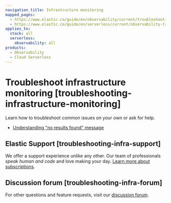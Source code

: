 ```yaml
---
navigation_title: Infrastructure monitoring
mapped_pages:
  - https://www.elastic.co/guide/en/observability/current/troubleshooting-infrastructure-monitoring.html
  - https://www.elastic.co/guide/en/serverless/current/observability-troubleshooting-infrastructure-monitoring.html
applies_to:
  stack: all
  serverless:
    observability: all
products:
  - Observability
  - Cloud Serverless
---
```


# Troubleshoot infrastructure monitoring [troubleshooting-infrastructure-monitoring]

Learn how to troubleshoot common issues on your own or ask for help.

* [Understanding "no results found" message](troubleshooting-infrastructure-monitoring/understanding-no-results-found-message.md)


## Elastic Support [troubleshooting-infra-support] 

We offer a support experience unlike any other. Our team of professionals *speak human and code* and love making your day. [Learn more about subscriptions](https://www.elastic.co/subscriptions).


## Discussion forum [troubleshooting-infra-forum] 

For other questions and feature requests, visit our [discussion forum](https://discuss.elastic.co/c/observability).
